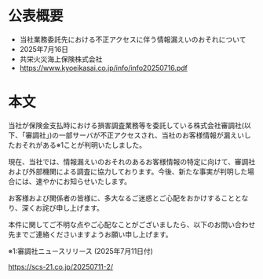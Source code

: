 # 公表概要
- 当社業務委託先における不正アクセスに伴う情報漏えいのおそれについて
- 2025年7月16日
- 共栄火災海上保険株式会社
- https://www.kyoeikasai.co.jp/info/info20250716.pdf

# 本文
当社が保険金支払時における損害調査業務等を委託している株式会社審調社(以下、「審調社」)の一部サーバが不正アクセスされ、当社のお客様情報が漏えいしたおそれがある※1ことが判明いたしました。

現在、当社では、情報漏えいのおそれのあるお客様情報の特定に向けて、審調社および外部機関による調査に協力しております。今後、新たな事実が判明した場合には、速やかにお知らせいたします。

お客様および関係者の皆様に、多大なるご迷惑とご心配をおかけすることとなり、深くお詫び申し上げます。

本件に関してご不明な点やご心配なことがございましたら、以下のお問い合わせ先までご連絡くださいますようお願い申し上げます。

※1:審調社ニュースリリース (2025年7月11日付)

https://scs-21.co.jp/20250711-2/
